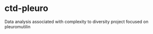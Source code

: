 # ctd-pleuro
Data analysis associated with complexity to diversity project focused on pleuromutilin
